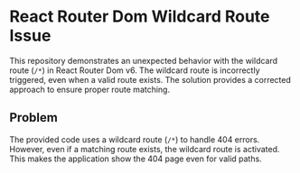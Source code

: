 # React Router Dom Wildcard Route Issue

This repository demonstrates an unexpected behavior with the wildcard route (`/*`) in React Router Dom v6.  The wildcard route is incorrectly triggered, even when a valid route exists.  The solution provides a corrected approach to ensure proper route matching.

## Problem

The provided code uses a wildcard route (`/*`) to handle 404 errors. However, even if a matching route exists, the wildcard route is activated. This makes the application show the 404 page even for valid paths.